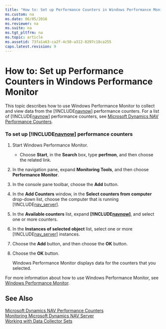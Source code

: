 ```yaml
---
title: "How to: Set up Performance Counters in Windows Performance Monitor"
ms.custom: na
ms.date: 06/05/2016
ms.reviewer: na
ms.suite: na
ms.tgt_pltfrm: na
ms.topic: article
ms.assetid: 73fa1a63-ca2f-4c50-a312-8297c18ca255
caps.latest.revision: 9
---
```

# How to: Set up Performance Counters in Windows Performance Monitor
This topic describes how to use Windows Performance Monitor to collect and view data from the [!INCLUDE[navnow](includes/navnow_md.md)] performance counters. For a list of [!INCLUDE[navnow](includes/navnow_md.md)] performance counters, see [Microsoft Dynamics NAV Performance Counters](Microsoft-Dynamics-NAV-Performance-Counters.md).  
  
### To set up [!INCLUDE[navnow](includes/navnow_md.md)] performance counters  
  
1.  Start Windows Performance Monitor.  
  
    -   Choose **Start**, in the **Search** box, type **perfmon**, and then choose the related link.  
  
2.  In the navigation pane, expand **Monitoring Tools**, and then choose **Performance Monitor**.  
  
3.  In the console pane toolbar, choose the **Add** button.  
  
4.  In the **Add Counters** window, in the **Select counters from computer** drop\-down list, choose the computer that is running [!INCLUDE[nav_server](includes/nav_server_md.md)].  
  
5.  In the **Available counters** list, expand **[!INCLUDE[navnow](includes/navnow_md.md)]**, and select one or more counters.  
  
6.  In the **Instances of selected object** list, select one or more [!INCLUDE[nav_server](includes/nav_server_md.md)] instances.  
  
7.  Choose the **Add** button, and then choose the **OK** button.  
  
8.  Choose the **OK** button.  
  
     Windows Performance Monitor displays data for the counters that you selected.  
  
 For more information about how to use Windows Performance Monitor, see [Windows Performance Monitor](http://go.microsoft.com/fwlink/?LinkId=259406).  
  
## See Also  
 [Microsoft Dynamics NAV Performance Counters](Microsoft-Dynamics-NAV-Performance-Counters.md)   
 [Monitoring Microsoft Dynamics NAV Server](Monitoring-Microsoft-Dynamics-NAV-Server.md)   
 [Working with Data Collector Sets](Working-with-Data-Collector-Sets.md)